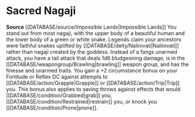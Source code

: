 ﻿---
id: '217'
name: Sacred Nagaji
rarity: Common
source: '[[DATABASE/source/Impossible Lands|Impossible Lands]]'
type: Heritage

---
# Sacred Nagaji

**Source** [[DATABASE/source/Impossible Lands|Impossible Lands]]
You stand out from most nagaji, with the upper body of a beautiful human and the lower body of a green or white snake. Legends claim your ancestors were faithful snakes uplifted by [[DATABASE/deity/Nalinivati|Nalinivati]] rather than nagaji created by the goddess. Instead of a fangs unarmed attack, you have a tail attack that deals 1d6 bludgeoning damage, is in the [[DATABASE/weapongroup/Brawling|brawling]] weapon group, and has the finesse and unarmed traits. You gain a +2 circumstance bonus on your Fortitude or Reflex DC against attempts to [[DATABASE/action/Grapple|Grapple]] or [[DATABASE/action/Trip|Trip]] you. This bonus also applies to saving throws against effects that would [[DATABASE/condition/Grabbed|grab]] you, [[DATABASE/condition/Restrained|restrain]] you, or knock you [[DATABASE/condition/Prone|prone]].